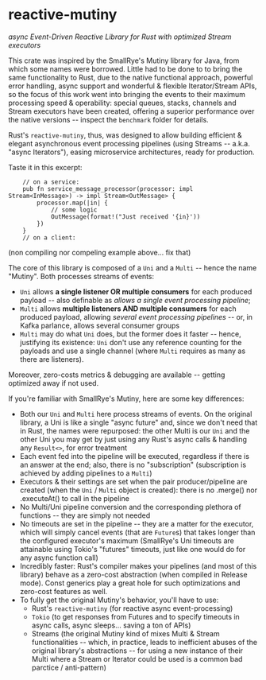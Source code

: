 # reactive-mutiny

*async Event-Driven Reactive Library for Rust with optimized Stream executors*

This crate was inspired by the SmallRye's Mutiny library for Java, from which some names were borrowed.
Little had to be done to to bring the same functionality to Rust, due to the native functional approach, powerful error
handling, async support and wonderful & flexible Iterator/Stream APIs, so the focus of this work went into bringing the events to
their maximum processing speed & operability: special queues, stacks, channels and Stream executors have been created, offering a superior performance over the native versions -- inspect the `benchmark` folder for details.

Rust's `reactive-mutiny`, thus, was designed to allow building efficient & elegant asynchronous event processing pipelines (using
Streams -- a.k.a. "async Iterators"), easing microservice architectures, ready for production.

Taste it in this excerpt:

```nocompile
    // on a service:
    pub fn service_message_processor(processor: impl Stream<InMessage>) -> impl Stream<OutMessage> {
        processor.map(|in| {
            // some logic
            OutMessage(format!("Just received '{in}'))
        })
    }
    // on a client:
```

(non compiling nor compeling example above... fix that)

The core of this library is composed of a `Uni` and a `Multi` -- hence the name "Mutiny". Both processes streams of events:
  - `Uni` allows **a single listener OR multiple consumers** for each produced payload -- also definable as *allows a single event processing pipeline*;
  - `Multi` allows **multiple listeners AND multiple consumers** for each produced payload, allowing *several event processing pipelines* -- or, in Kafka parlance, allows several consumer groups
  - `Multi` may do what `Uni` does, but the former does it faster -- hence, justifying its existence: `Uni` don't use any
    reference counting for the payloads and use a single channel (where `Multi` requires as many as there are listeners).

Moreover, zero-costs metrics & debugging are available -- getting optimized away if not used.

If you're familiar with SmallRye's Mutiny, here are some key differences:
  - Both our `Uni` and `Multi` here process streams of events. On the original library, a Uni is like a single
    "async future" and, since we don't need that in Rust, the names were repurposed: the other Multi is our `Uni` and the
    other Uni you may get by just using any Rust's async calls & handling any `Result<>`, for error treatment
  - Each event fed into the pipeline will be executed, regardless if there is an answer at the end; also, there is no "subscription"
    (subscription is achieved by adding pipelines to a `Multi`)
  - Executors & their settings are set when the pair producer/pipeline are created (when the `Uni` / `Multi` object is created): there
    is no .merge() nor .executeAt() to call in the pipeline
  - No Multi/Uni pipeline conversion and the corresponding plethora of functions -- they are simply not needed
  - No timeouts are set in the pipeline -- they are a matter for the executor, which will simply cancel events (that are `Future`s) that takes longer than the configured executor's maximum
    (SmallRye's Uni timeouts are attainable using Tokio's "futures" timeouts, just like one would do for any async function call)
  - Incredibly faster: Rust's compiler makes your pipelines (and most of this library) behave as a zero-cost abstraction (when compiled in Release mode). Const generics play a great hole for such optimizations and zero-cost features as well.
  - To fully get the original Mutiny's behavior, you'll have to use:
    - Rust's `reactive-mutiny` (for reactive async event-processing)
    - `Tokio` (to get responses from Futures and to specify timeouts in async calls, async sleeps... saving a ton of APIs)
    - Streams (the original Mutiny kind of mixes Multi & Stream functionalities -- which, in practice, leads to inefficient abuses of
      the original library's abstractions -- for using a new instance of their Multi where a Stream or Iterator could be used is a common bad parctice / anti-pattern)
